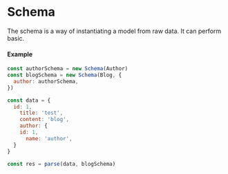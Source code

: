 Schema
======

The schema is a way of instantiating a model from raw data. It can perform basic.

#### Example
```javascript
const authorSchema = new Schema(Author)
const blogSchema = new Schema(Blog, {
  author: authorSchema,
})

const data = {
  id: 1,
    title: 'test',
    content: 'blog',
    author: {
    id: 1,
      name: 'author',
  }
}

const res = parse(data, blogSchema)
```
